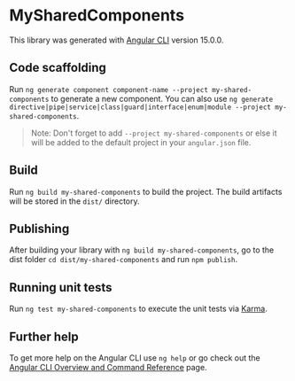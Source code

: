 # MySharedComponents

This library was generated with [Angular CLI](https://github.com/angular/angular-cli) version 15.0.0.

## Code scaffolding

Run `ng generate component component-name --project my-shared-components` to generate a new component. You can also use `ng generate directive|pipe|service|class|guard|interface|enum|module --project my-shared-components`.
> Note: Don't forget to add `--project my-shared-components` or else it will be added to the default project in your `angular.json` file. 

## Build

Run `ng build my-shared-components` to build the project. The build artifacts will be stored in the `dist/` directory.

## Publishing

After building your library with `ng build my-shared-components`, go to the dist folder `cd dist/my-shared-components` and run `npm publish`.

## Running unit tests

Run `ng test my-shared-components` to execute the unit tests via [Karma](https://karma-runner.github.io).

## Further help

To get more help on the Angular CLI use `ng help` or go check out the [Angular CLI Overview and Command Reference](https://angular.io/cli) page.
